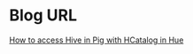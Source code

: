 Blog URL
========

[How to access Hive in Pig with HCatalog in Hue](http://gethue.tumblr.com/post/56804308712/hadoop-tutorial-how-to-access-hive-in-pig-with)

